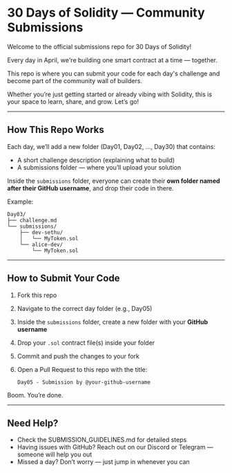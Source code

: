 
# 30 Days of Solidity — Community Submissions

Welcome to the official submissions repo for 30 Days of Solidity!

Every day in April, we're building one smart contract at a time — together.

This repo is where you can submit your code for each day's challenge and become part of the community wall of builders.

Whether you’re just getting started or already vibing with Solidity, this is your space to learn, share, and grow. Let’s go!

---

## How This Repo Works

Each day, we’ll add a new folder (Day01, Day02, ..., Day30) that contains:

- A short challenge description (explaining what to build)
- A submissions folder — where you’ll upload your solution

Inside the `submissions` folder, everyone can create their **own folder named after their GitHub username**, and drop their code in there.

Example:

    Day03/
    ├── challenge.md
    └── submissions/
        ├── dev-sethu/
        │   └── MyToken.sol
        └── alice-dev/
            └── MyToken.sol

---

## How to Submit Your Code

1. Fork this repo
2. Navigate to the correct day folder (e.g., Day05)
3. Inside the `submissions` folder, create a new folder with your **GitHub username**
4. Drop your `.sol` contract file(s) inside your folder
5. Commit and push the changes to your fork
6. Open a Pull Request to this repo with the title:
    
    `Day05 - Submission by @your-github-username`
    

Boom. You’re done.

---

## Need Help?

- Check the SUBMISSION_GUIDELINES.md for detailed steps
- Having issues with GitHub? Reach out on our Discord or Telegram — someone will help you out
- Missed a day? Don’t worry — just jump in whenever you can
